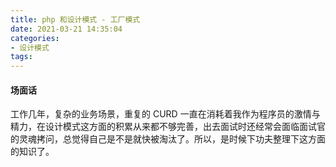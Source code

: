 ```yaml
---
title: php 和设计模式 - 工厂模式
date: 2021-03-21 14:35:04
categories:
- 设计模式
tags: 
---
```


#### 场面话

工作几年，复杂的业务场景，重复的 CURD 一直在消耗着我作为程序员的激情与精力，在设计模式这方面的积累从来都不够完善，出去面试时还经常会面临面试官的灵魂拷问，总觉得自己是不是就快被淘汰了。所以，是时候下功夫整理下这方面的知识了。
